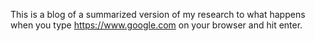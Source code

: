 This is a blog of a summarized version of my research to what happens when you type https://www.google.com on your browser and hit enter.
